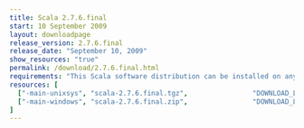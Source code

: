 ```yaml
---
title: Scala 2.7.6.final
start: 10 September 2009
layout: downloadpage
release_version: 2.7.6.final
release_date: "September 10, 2009"
show_resources: "true"
permalink: /download/2.7.6.final.html
requirements: "This Scala software distribution can be installed on any Unix-like or Windows system. It requires the Java runtime version 1.6 or later, which can be downloaded <a href='http://www.java.com/'>here</a>."
resources: [
  ["-main-unixsys", "scala-2.7.6.final.tgz",                "DOWNLOAD_LOCATION_123/scala-2.7.6.final.tgz",                   "Max OS X, Unix, Cygwin",  "16 MB"],
  ["-main-windows", "scala-2.7.6.final.zip",                "DOWNLOAD_LOCATION_123/scala-2.7.6.final.zip",                   "Windows",                 "16 MB"]
]
---
```





